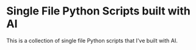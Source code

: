 # Single File Python Scripts built with AI

This is a collection of single file Python scripts that I've built with AI.
